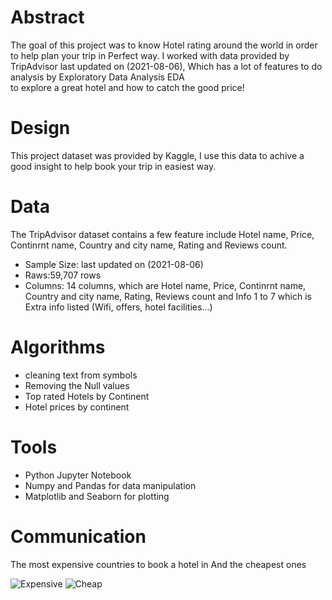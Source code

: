 # Abstract

The goal of this project was to know Hotel rating around the world in order to help plan your trip in Perfect way.
I worked with data provided by TripAdvisor last updated on (2021-08-06), Which has a lot of features to do analysis by Exploratory Data Analysis EDA  
to explore a great hotel and how to catch the good price! 

# Design

This project dataset was provided by Kaggle, I use this data to achive a good insight to help book your trip in easiest way.

# Data

The TripAdvisor dataset contains a few feature include Hotel name, Price, Continrnt name, Country and city name, Rating and Reviews count.

- Sample Size: last updated on (2021-08-06)
- Raws:59,707 rows
- Columns: 14 columns, which are Hotel name, Price, Continrnt name, Country and city name, Rating, Reviews count and Info 1 to 7 which is Extra info 
  listed (Wifi, offers, hotel facilities...)

# Algorithms

- cleaning text from symbols 
- Removing the Null values
- Top rated Hotels by Continent
- Hotel prices by continent

# Tools

- Python Jupyter Notebook
- Numpy and Pandas for data manipulation
- Matplotlib and Seaborn for plotting

# Communication

The most expensive countries to book a hotel in And the cheapest ones

![Expensive](https://user-images.githubusercontent.com/93079353/142738724-2813ffe3-c2d6-485d-9cc5-2eb323f4cb4a.png)
![Cheap](https://user-images.githubusercontent.com/93079353/142738730-74c99f17-2c46-4e5a-965f-26e683b0516f.png)
